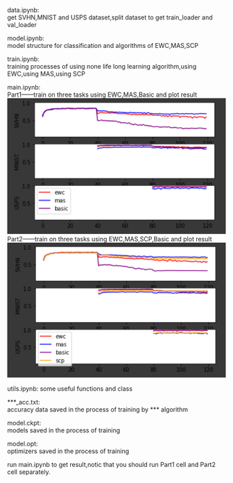 data.ipynb:                       
get SVHN,MNIST and USPS dataset,split dataset to get train_loader and val_loader         

model.ipynb:          
model structure for classification and algorithms of EWC,MAS,SCP            

train.ipynb:              
training processes of using none life long learning algorithm,using EWC,using MAS,using SCP              

main.ipynb:           
Part1——train on three tasks using EWC,MAS,Basic and plot result     
![Part1 result:](https://raw.githubusercontent.com/zhihong1224/LHY_ML/master/hw14_life_long_learning/imgs/img18.PNG)
Part2——train on three tasks using EWC,MAS,SCP,Basic and plot result           
![Part2 result:](https://raw.githubusercontent.com/zhihong1224/LHY_ML/master/hw14_life_long_learning/imgs/img19.PNG)

utils.ipynb:
some useful functions and class              

***_acc.txt:    
accuracy data  saved in the process of training by *** algorithm

model.ckpt:     
models saved in the process of training

model.opt:     
optimizers saved in the process of training       

run main.ipynb to get result,notic that you should run Part1 cell and Part2 cell separately.    
